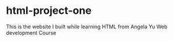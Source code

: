 # html-project-one
This is the website I built while learning HTML from Angela Yu Web development Course
